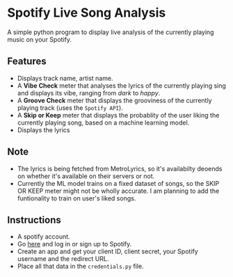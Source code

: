 # Spotify Live Song Analysis

A simple python program to display live analysis of the currently playing music on your Spotify.

## Features
- Displays track name, artist name.
- A **Vibe Check** meter that analyses the lyrics of the currently playing sing and displays its vibe, ranging from *dark* to *happy*.
- A **Groove Check** meter that displays the grooviness of the currently playing track (uses the `Spotify API`).
- A **Skip or Keep** meter that displays the probablity of the user liking the currently playing song, based on a machine learning model.
- Displays the lyrics

## Note
- The lyrics is being fetched from MetroLyrics, so it's availabilty deoends on whether it's available on their servers or not.
- Currently the ML model trains on a fixed dataset of songs, so the SKIP OR KEEP meter might not be wholly accurate.
I am planning to add the funtionality to train on user's liked songs.

## Instructions
- A spotify account.
- Go [here]('developer.spotify.com') and log in or sign up to Spotify.
- Create an app and get your client ID, client secret, your Spotify username and the redirect URL.
- Place all that data in the `credentials.py` file.
